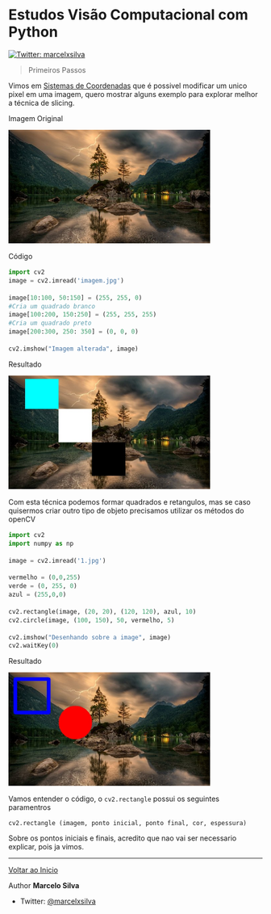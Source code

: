 # Estudos Visão Computacional com Python
[![Twitter: marcelxsilva](https://img.shields.io/twitter/follow/marcelxsilva.svg?style=social)](https://twitter.com/marcelxsilva)

> Primeiros Passos

Vimos em [Sistemas de Coordenadas](../SISTEMAS_DE_COORDERNADAS/SISTEMAS_DE_COORDERNADAS.md) que é possivel modificar um unico pixel em uma imagem, quero mostrar alguns exemplo para explorar melhor a técnica de slicing.

Imagem Original

<img src='../images/origin.jpg' width='400'>

Código
```Python
import cv2
image = cv2.imread('imagem.jpg')

image[10:100, 50:150] = (255, 255, 0)
#Cria um quadrado branco
image[100:200, 150:250] = (255, 255, 255)
#Cria um quadrado preto
image[200:300, 250: 350] = (0, 0, 0)

cv2.imshow("Imagem alterada", image)

```
Resultado

<img src='../images/exemplo-desenho-imagem.jpg' width='400'>

Com esta técnica podemos formar quadrados e retangulos, mas se caso quisermos criar outro tipo de objeto precisamos utilizar os métodos do openCV

```Python
import cv2
import numpy as np 

image = cv2.imread('1.jpg')

vermelho = (0,0,255)
verde = (0, 255, 0)
azul = (255,0,0)

cv2.rectangle(image, (20, 20), (120, 120), azul, 10)
cv2.circle(image, (100, 150), 50, vermelho, 5)

cv2.imshow("Desenhando sobre a image", image)
cv2.waitKey(0)
```

Resultado

<img src='../images/exemplo-simbolos.jpg' width='400'>

Vamos entender o código, o <code>cv2.rectangle</code> possui os seguintes paramentros
    
    cv2.rectangle (imagem, ponto inicial, ponto final, cor, espessura)

Sobre os pontos iniciais e finais, acredito que nao vai ser necessario explicar, pois ja vimos.


***
[Voltar ao Inicio](../README.md)

 Author **Marcelo Silva**

* Twitter: [@marcelxsilva](https://twitter.com/marcelxsilva)
